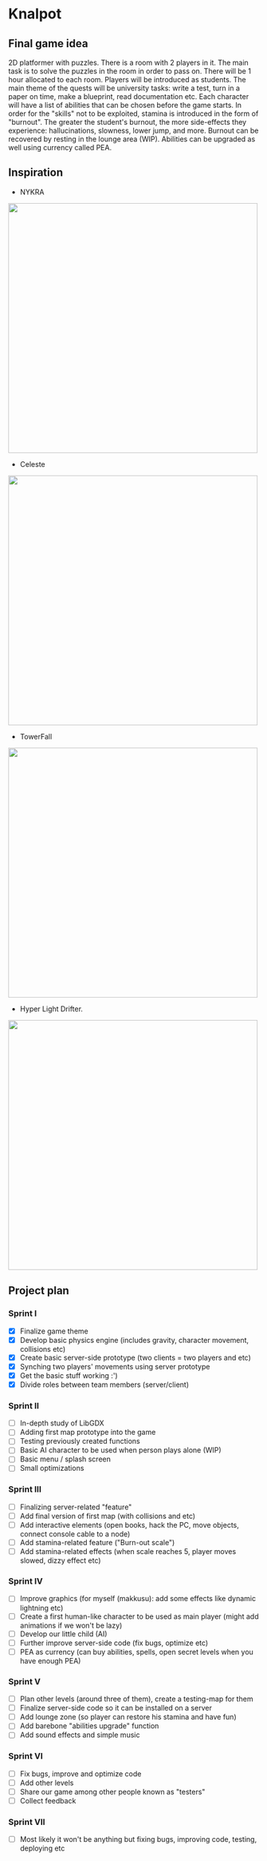 # Knalpot

## Final game idea
2D platformer with puzzles. There is a room with 2 players in it. The main task is to solve the puzzles in the room in order to pass on. There will be 1 hour allocated to each room. 
Players will be introduced as students. The main theme of the quests will be university tasks: write a test, turn in a paper on time, make a blueprint, read documentation etc. 
Each character will have a list of abilities that can be chosen before the game starts. In order for the "skills" not to be exploited, stamina is introduced in the form of "burnout". The greater the student's burnout, the more side-effects they experience: hallucinations, slowness, lower jump, and more. Burnout can be recovered by resting in the lounge area (WIP). Abilities can be upgraded as well using currency called PEA.

## Inspiration
* NYKRA
<img src="https://www.indiemag.fr/sites/default/files/jeux/n/nykra/galerie/galerie-nykra_0.jpg" width="500px">

* Celeste
<img src="https://images.pushsquare.com/screenshots/87464/large.jpg" width="500px">

* TowerFall
<img src="https://steamcdn-a.akamaihd.net/steam/apps/337840/ss_fff4286e94a506a1584e998dcae2c5eea433760b.1920x1080.jpg?t=1447365886" width="500px">

* Hyper Light Drifter.
<img src="https://cdn.akamai.steamstatic.com/steam/apps/257850/ss_37ad0b207c867078e87cf8a185fe3c66b0bdd490.1920x1080.jpg?t=1649868127" width="500px">

## Project plan
### Sprint I
* [x] Finalize game theme
* [x] Develop basic physics engine (includes gravity, character movement, collisions etc)
* [x] Create basic server-side prototype (two clients = two players and etc)
* [x] Synching two players' movements using server prototype
* [x] Get the basic stuff working :')
* [x] Divide roles between team members (server/client)

### Sprint II
* [ ] In-depth study of LibGDX
* [ ] Adding first map prototype into the game
* [ ] Testing previously created functions
* [ ] Basic AI character to be used when person plays alone (WIP)
* [ ] Basic menu / splash screen
* [ ] Small optimizations

### Sprint III
* [ ] Finalizing server-related "feature"
* [ ] Add final version of first map (with collisions and etc)
* [ ] Add interactive elements (open books, hack the PC, move objects, connect console cable to a node)
* [ ] Add stamina-related feature ("Burn-out scale")
* [ ] Add stamina-related effects (when scale reaches 5, player moves slowed, dizzy effect etc)

### Sprint IV
* [ ] Improve graphics (for myself (makkusu): add some effects like dynamic lightning etc)
* [ ] Create a first human-like character to be used as main player (might add animations if we won't be lazy)
* [ ] Develop our little child (AI)
* [ ] Further improve server-side code (fix bugs, optimize etc)
* [ ] PEA as currency (can buy abilities, spells, open secret levels when you have enough PEA)

### Sprint V
* [ ] Plan other levels (around three of them), create a testing-map for them
* [ ] Finalize server-side code so it can be installed on a server
* [ ] Add lounge zone (so player can restore his stamina and have fun)
* [ ] Add barebone "abilities upgrade" function
* [ ] Add sound effects and simple music

### Sprint VI
* [ ] Fix bugs, improve and optimize code
* [ ] Add other levels
* [ ] Share our game among other people known as "testers"
* [ ] Collect feedback

### Sprint VII
* [ ] Most likely it won't be anything but fixing bugs, improving code, testing, deploying etc
